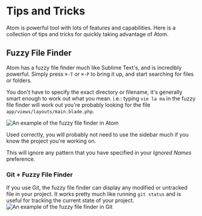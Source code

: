 # Tips and Tricks

Atom is powerful tool with lots of features and capabilities. Here is a
collection of tips and tricks for quickly taking advantage of Atom.

## Fuzzy File Finder
Atom has a fuzzy file finder much like Sublime Text's, and is incredibly
powerful. Simply press `⌘-T` or `⌘-P` to bring it up, and start searching for
files or folders.

You don't have to specify the exact directory or filename, it's generally smart
enough to work out what you mean. i.e.: typing `vie la ma` in the fuzzy file
finder will work out you're probably looking for the file
`app/views/layouts/main.blade.php`.

![An example of the fuzzy file finder in Atom](http://i.imgur.com/CiyBqTc.png)

Used correctly, you will probably not need to use the sidebar much if you know
the project you're working on.

This will ignore any pattern that you have specified in your *Ignored Names*
preference.

### Git + Fuzzy File Finder
If you use Git, the fuzzy file finder can display any modified or untracked file
in your project. It works pretty much like running `git status` and is useful
for tracking the current state of your project.
![An example of the fuzzy file finder in Git](http://i.imgur.com/SY4j5nr.png)
